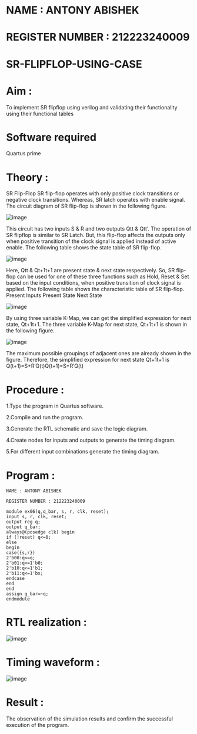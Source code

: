 # NAME : ANTONY ABISHEK

# REGISTER NUMBER : 212223240009

# SR-FLIPFLOP-USING-CASE

# Aim :

To implement  SR flipflop using verilog and validating their functionality using their functional tables

# Software required 

Quartus prime

# Theory :

SR Flip-Flop SR flip-flop operates with only positive clock transitions or negative clock transitions. Whereas, SR latch operates with enable signal. The circuit diagram of SR flip-flop is shown in the following figure.

![image](https://github.com/naavaneetha/SR-FLIPFLOP-USING-CASE/assets/154305477/0f710028-ad52-4d3e-9276-8714cf023a25)

 
This circuit has two inputs S & R and two outputs Qtt & Qtt’. The operation of SR flipflop is similar to SR Latch. But, this flip-flop affects the outputs only when positive transition of the clock signal is applied instead of active enable. The following table shows the state table of SR flip-flop.

![image](https://github.com/naavaneetha/SR-FLIPFLOP-USING-CASE/assets/154305477/dabfc4f4-87e3-4cbc-9472-f89ee1b5ed30)

 
Here, Qtt & Qt+1t+1 are present state & next state respectively. So, SR flip-flop can be used for one of these three functions such as Hold, Reset & Set based on the input conditions, when positive transition of clock signal is applied. The following table shows the characteristic table of SR flip-flop. Present Inputs Present State Next State

![image](https://github.com/naavaneetha/SR-FLIPFLOP-USING-CASE/assets/154305477/dd90d16c-aec5-4290-a586-e2346b1e9eb5)

 
By using three variable K-Map, we can get the simplified expression for next state, Qt+1t+1. The three variable K-Map for next state, Qt+1t+1 is shown in the following figure.

![image](https://github.com/naavaneetha/SR-FLIPFLOP-USING-CASE/assets/154305477/473efad6-d70b-4ca7-aeb7-898bbfca319f)

 
The maximum possible groupings of adjacent ones are already shown in the figure. Therefore, the simplified expression for next state Qt+1t+1 is Q(t+1)=S+R′Q(t)Q(t+1)=S+R′Q(t)

# Procedure :

1.Type the program in Quartus software.

2.Compile and run the program.

3.Generate the RTL schematic and save the logic diagram.

4.Create nodes for inputs and outputs to generate the timing diagram.

5.For different input combinations generate the timing diagram.

# Program :

```
NAME : ANTONY ABISHEK

REGISTER NUMBER : 212223240009

module ex06(q,q_bar, s, r, clk, reset);
input s, r, clk, reset;
output reg q;
output q_bar;
always@(posedge clk) begin
if (!reset) q<=0;
else
begin
case({s,r})
2'b00:q<=q; 
2'b01:q<=1'b0; 
2'b10:q<=1'b1;
2'b11:q<=1'bx;
endcase
end
end
assign q_bar=~q;
endmodule
```

# RTL realization : 

![image](https://github.com/user-attachments/assets/6e7154a2-1bd4-4d3c-99e9-dce29dbd8d51)

# Timing waveform : 

![image](https://github.com/user-attachments/assets/4515c8ed-8a04-45c5-a580-63891d7827e2)

# Result : 

The observation of the simulation results and confirm the successful execution of the program.
